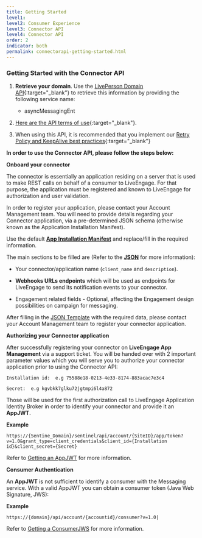 ```yaml
---
title: Getting Started
level1:
level2: Consumer Experience
level3: Connector API
level4: Connector API
order: 2
indicator: both
permalink: connectorapi-getting-started.html
---
```


### Getting Started with the Connector API

1. **Retrieve your domain**. Use the [LivePerson Domain API](agent-domain-domain-api.html){:target="_blank"} to retrieve this information by providing the following service name:

	* asyncMessagingEnt

2. [Here are the API terms of use](https://www.liveperson.com/policies/apitou){:target="_blank"}.

3. When using this API, it is recommended that you implement our [Retry Policy and KeepAlive best practices](guides-retry-policy.html){:target="_blank"}

[comment]: <> (guides-retry-policy.html needs to be updated with Connector API as well)

**In order to use the Connector API, please follow the steps below:**

**Onboard your connector**

The connector is essentially an application residing on a server that is used to make REST calls on behalf of a consumer to LiveEngage. For that purpose, the application must be registered and known to LiveEngage for authorization and user validation.

In order to register your application, please contact your Account Management team. You will need to provide details regarding your Connector application, via a pre-determined JSON schema (otherwise known as the Application Installation Manifest).

Use the default [**App Installation Manifest**](AppInstallJSON.html) and replace/fill in the required information.

The main sections to be filled are (Refer to the [**JSON**](AppInstallJSON.html) for more information):

* Your connector/application name (`client_name` and `description`).

* **Webhooks URLs endpoints** which will be used as endpoints for LiveEngage to send its notification events to your connector.

* Engagement related fields - Optional, affecting the Engagement design possibilities on campaign for messaging.

After filling in the [JSON Template](AppInstallJSON.html) with the required data, please contact your Account Management team to register your connector application.

**Authorizing your Connector application**

After successfully registering your connector on **LiveEngage App Management** via a support ticket. You will be handed over with 2 important parameter values which you will serve you to authorize your connector application prior to using the Connector API:

	Installation id:  e.g 75588e18-0213-4e33-8174-883acac7e3c4

	Secret:  e.g kgvbkk7glku72jgtmpi6l4a872

Those will be used for the first authorization call to LiveEngage Application Identity Broker in order to identify your connector and provide it an **AppJWT**.

**Example**

```
https://{Sentine_Domain}/sentinel/api/account/{SiteID}/app/token?v=1.0&grant_type=client_credentials&client_id={Installation id}&client_secret={Secret}
```

Refer to [Getting an AppJWT](Create_AppJWT.html) for more information.

**Consumer Authentication**

An **AppJWT** is not sufficient to identify a consumer with the Messaging service. With a valid AppJWT you can obtain a consumer token (Java Web Signature, JWS):

**Example**

```
https://{domain}/api/account/{accountid}/consumer?v=1.0|
```

Refer to [Getting a ConsumerJWS](Create_ConsumerJWS.html) for more information.
